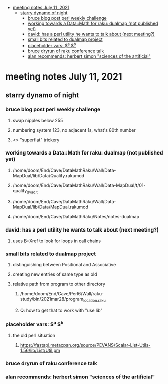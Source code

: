 - [meeting notes July 11, 2021](#org6391f57)
  - [starry dynamo of night](#org3c28ad3)
    - [bruce blog post perl weekly challenge](#org5843bf7)
    - [working towards a Data::Math for raku: dualmap (not published yet)](#org201e874)
    - [david: has a perl utility he wants to talk about (next meeting?)](#org4791021)
    - [small bits related to dualmap project](#orga9b4128)
    - [placeholder vars: $<sup>a</sup> $<sup>b</sup>](#org25907bb)
    - [bruce dryrun of raku conference talk](#orgde749ff)
    - [alan recommends: herbert simon "sciences of the artificial"](#orga286957)


<a id="org6391f57"></a>

# meeting notes July 11, 2021


<a id="org3c28ad3"></a>

## starry dynamo of night


<a id="org5843bf7"></a>

### bruce blog post perl weekly challenge

1.  swap nipples below 255

2.  numbering system 123, no adjacent 1s, what's 80th number

3.  <> "superflat" trickery


<a id="org201e874"></a>

### working towards a Data::Math for raku: dualmap (not published yet)

1.  /home/doom/End/Cave/DataMathRaku/Wall/Data-MapDual/lib/Data/Qualify.rakumod

2.  /home/doom/End/Cave/DataMathRaku/Wall/Data-MapDual/t/01-qualify<sub>dyad.t</sub>

3.  /home/doom/End/Cave/DataMathRaku/Wall/Data-MapDual/lib/Data/MapDual.rakumod

4.  /home/doom/End/Cave/DataMathRaku/Notes/notes-dualmap


<a id="org4791021"></a>

### david: has a perl utility he wants to talk about (next meeting?)

1.  uses B::Xref to look for loops in call chains


<a id="orga9b4128"></a>

### small bits related to dualmap project

1.  distinguishing between Positional and Associative

2.  creating new entries of same type as old

3.  relative path from program to other directory

    1.  /home/doom/End/Cave/Perl6/Wall/raku-study/bin/2021mar28/program<sub>location.raku</sub>
    
    2.  Q: how to get that to work with "use lib"


<a id="org25907bb"></a>

### placeholder vars: $<sup>a</sup> $<sup>b</sup>

1.  the old perl situation

    1.  <https://fastapi.metacpan.org/source/PEVANS/Scalar-List-Utils-1.56/lib/List/Util.pm>


<a id="orgde749ff"></a>

### bruce dryrun of raku conference talk


<a id="orga286957"></a>

### alan recommends: herbert simon "sciences of the artificial"
